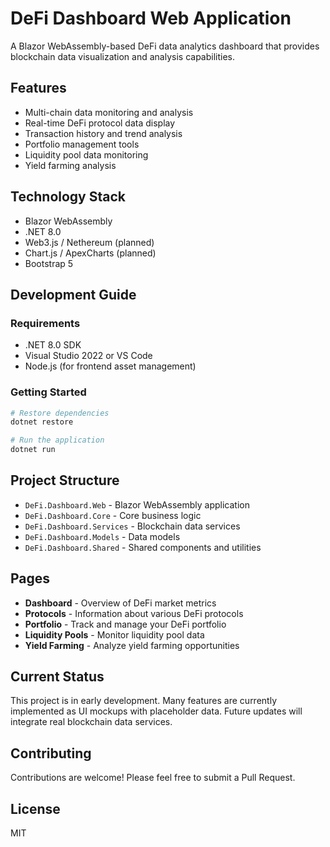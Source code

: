 # DeFi Dashboard Web Application

A Blazor WebAssembly-based DeFi data analytics dashboard that provides blockchain data visualization and analysis capabilities.

## Features

- Multi-chain data monitoring and analysis
- Real-time DeFi protocol data display
- Transaction history and trend analysis
- Portfolio management tools
- Liquidity pool data monitoring
- Yield farming analysis

## Technology Stack

- Blazor WebAssembly
- .NET 8.0
- Web3.js / Nethereum (planned)
- Chart.js / ApexCharts (planned)
- Bootstrap 5

## Development Guide

### Requirements

- .NET 8.0 SDK
- Visual Studio 2022 or VS Code
- Node.js (for frontend asset management)

### Getting Started

```bash
# Restore dependencies
dotnet restore

# Run the application
dotnet run
```

## Project Structure

- `DeFi.Dashboard.Web` - Blazor WebAssembly application
- `DeFi.Dashboard.Core` - Core business logic
- `DeFi.Dashboard.Services` - Blockchain data services
- `DeFi.Dashboard.Models` - Data models
- `DeFi.Dashboard.Shared` - Shared components and utilities

## Pages

- **Dashboard** - Overview of DeFi market metrics
- **Protocols** - Information about various DeFi protocols
- **Portfolio** - Track and manage your DeFi portfolio
- **Liquidity Pools** - Monitor liquidity pool data
- **Yield Farming** - Analyze yield farming opportunities

## Current Status

This project is in early development. Many features are currently implemented as UI mockups with placeholder data. Future updates will integrate real blockchain data services.

## Contributing

Contributions are welcome! Please feel free to submit a Pull Request.

## License

MIT
